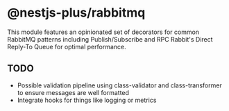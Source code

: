 # @nestjs-plus/rabbitmq

This module features an opinionated set of decorators for common RabbitMQ patterns including Publish/Subscribe and RPC Rabbit's Direct Reply-To Queue for optimal performance.

## TODO

- Possible validation pipeline using class-validator and class-transformer to ensure messages are well formatted
- Integrate hooks for things like logging or metrics

